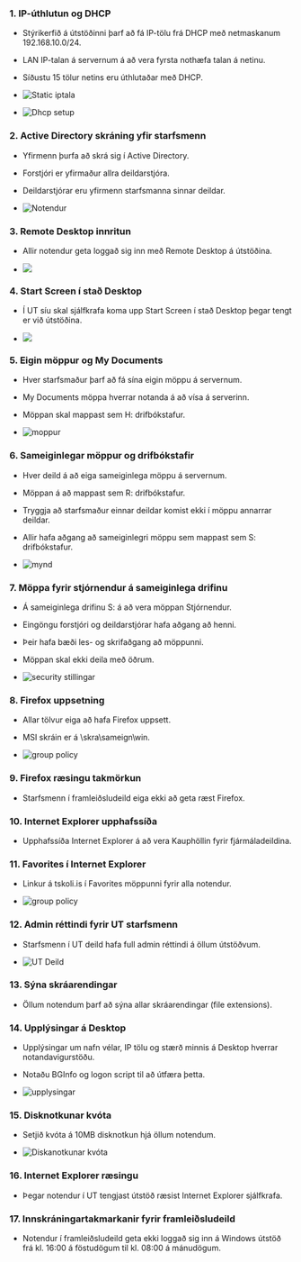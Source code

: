 ### 1. IP-úthlutun og DHCP
   - Stýrikerfið á útstöðinni þarf að fá IP-tölu frá DHCP með netmaskanum 192.168.10.0/24. 
   - LAN IP-talan á servernum á að vera fyrsta nothæfa talan á netinu. 
   - Síðustu 15 tölur netins eru úthlutaðar með DHCP.

   - ![Static iptala](https://cdn.discordapp.com/attachments/1166754036557553676/1237425500893478922/image.png?ex=664625cd&is=6644d44d&hm=2d7399abc24325f0d64084d748262a5c305bea6c4af4a74e076c932aea9ec97c&)

   - ![Dhcp setup](https://media.discordapp.net/attachments/1166754036557553676/1240392674733850686/image.png?ex=66466533&is=664513b3&hm=d59ee4cef0e10b23d22bdfc4d7fe3e443679b53003eb39f4e686fba5ed93b81e&=&format=webp&quality=lossless&width=987&height=203)


### 2. Active Directory skráning yfir starfsmenn
   - Yfirmenn þurfa að skrá sig í Active Directory.
   - Forstjóri er yfirmaður allra deildarstjóra.
   - Deildarstjórar eru yfirmenn starfsmanna sinnar deildar.

   - ![Notendur](https://media.discordapp.net/attachments/770413099111022625/1240394723668004924/Screenshot_2024-05-02_103717.png?ex=6646671b&is=6645159b&hm=902f312436ff52b6adb3ef1c2099721ef3808874d81751160fd1a1f96de348af&=&format=webp&quality=lossless&width=785&height=592)

### 3. Remote Desktop innritun
   - Allir notendur geta loggað sig inn með Remote Desktop á útstöðina.

   - ![](https://media.discordapp.net/attachments/770413099111022625/1240397373641850972/image.png?ex=66466993&is=66451813&hm=378147eec7bc9d186c0ecb254619eb1bf3e0592a8231a7a230324eef7e352fca&=&format=webp&quality=lossless&width=502&height=369)

### 4. Start Screen í stað Desktop
   - Í UT síu skal sjálfkrafa koma upp Start Screen í stað Desktop þegar tengt er við útstöðina.

   - ![](https://media.discordapp.net/attachments/770413099111022625/1240396147156320267/image.png?ex=6646686e&is=664516ee&hm=fb9a515be0943e7b669bff972f02fd156ffd5807faff217b207e49322cc81c04&=&format=webp&quality=lossless&width=718&height=581)

### 5. Eigin möppur og My Documents
   - Hver starfsmaður þarf að fá sína eigin möppu á servernum.
   - My Documents möppa hverrar notanda á að vísa á serverinn.
   - Möppan skal mappast sem H: drifbókstafur.

   - ![moppur](https://media.discordapp.net/attachments/770413099111022625/1240399599114522644/image.png?ex=66466ba5&is=66451a25&hm=3305efce2aa0496c25b6843ff956409b80597e20273ef7f45113fa5a490e6dd8&=&format=webp&quality=lossless&width=716&height=511)

### 6. Sameiginlegar möppur og drifbókstafir
   - Hver deild á að eiga sameiginlega möppu á servernum.
   - Möppan á að mappast sem R: drifbókstafur.
   - Tryggja að starfsmaður einnar deildar komist ekki í möppu annarrar deildar.
   - Allir hafa aðgang að sameiginlegri möppu sem mappast sem S: drifbókstafur.

   - ![mynd](https://media.discordapp.net/attachments/770413099111022625/1240405344316952677/image.png?ex=664670ff&is=66451f7f&hm=2de5d1261309136748438453300c78823fedd4d06effee5385a7dbba6d123fb4&=&format=webp&quality=lossless&width=717&height=579)

### 7. Möppa fyrir stjórnendur á sameiginlega drifinu
   - Á sameiginlega drifinu S: á að vera möppan Stjórnendur.
   - Eingöngu forstjóri og deildarstjórar hafa aðgang að henni.
   - Þeir hafa bæði les- og skrifaðgang að möppunni.
   - Möppan skal ekki deila með öðrum.

   - ![security stillingar](https://media.discordapp.net/attachments/770413099111022625/1240406699198644224/image.png?ex=66467242&is=664520c2&hm=e166c45113126c5a4070b79caa6a6d72d9008b09d5d8f9e601884e13e75c03c6&=&format=webp&quality=lossless&width=603&height=479)

### 8. Firefox uppsetning
   - Allar tölvur eiga að hafa Firefox uppsett.
   - MSI skráin er á \\skra\sameign\win.

   - ![group policy](https://media.discordapp.net/attachments/770413099111022625/1240408393718562916/image.png?ex=664673d6&is=66452256&hm=fdace03081b66372a28843b82b5e9e4189dccf0d29dbd24c5ceb3cb65cdb1597&=&format=webp&quality=lossless&width=717&height=581)

### 9. Firefox ræsingu takmörkun
   - Starfsmenn í framleiðsludeild eiga ekki að geta ræst Firefox.

### 10. Internet Explorer upphafssíða
   - Upphafssíða Internet Explorer á að vera Kauphöllin fyrir fjármáladeildina.

### 11. Favorites í Internet Explorer
   - Linkur á tskoli.is í Favorites möppunni fyrir alla notendur.

   - ![group policy](https://media.discordapp.net/attachments/770413099111022625/1240413288060420096/image.png?ex=66467865&is=664526e5&hm=4088dc3a274462f303cbe1e5317b6cefb8d52d0bdc09368f81a91ef539bb4bea&=&format=webp&quality=lossless&width=716&height=581)

### 12. Admin réttindi fyrir UT starfsmenn
   - Starfsmenn í UT deild hafa full admin réttindi á öllum útstöðvum.

   - ![UT Deild](https://media.discordapp.net/attachments/770413099111022625/1240412179363008574/image.png?ex=6646775d&is=664525dd&hm=c1ec9bc4b6a00dc2b9e49753ca056222af0a2b42d248fe688086836af847bdd0&=&format=webp&quality=lossless&width=325&height=262)

### 13. Sýna skráarendingar
   - Öllum notendum þarf að sýna allar skráarendingar (file extensions).

### 14. Upplýsingar á Desktop
   - Upplýsingar um nafn vélar, IP tölu og stærð minnis á Desktop hverrar notandavigurstöðu.
   - Notaðu BGInfo og logon script til að útfæra þetta.

   - ![upplysingar](https://media.discordapp.net/attachments/770413099111022625/1240410579915771954/image.png?ex=664675df&is=6645245f&hm=3f8ce5937f0e358bd2d34bb618b1f5bebc16a45eaee5135c52aed38f28591a02&=&format=webp&quality=lossless&width=341&height=262)

### 15. Disknotkunar kvóta
   - Setjið kvóta á 10MB disknotkun hjá öllum notendum.

   - ![Diskanotkunar kvóta](https://media.discordapp.net/attachments/770413099111022625/1240408892912177182/image.png?ex=6646744d&is=664522cd&hm=6603cd78ffc6e3cd09eb53b0c6d3393227cdaa3ba9c2e18d3a47375eb1824f0b&=&format=webp&quality=lossless&width=714&height=578)

### 16. Internet Explorer ræsingu
   - Þegar notendur í UT tengjast útstöð ræsist Internet Explorer sjálfkrafa.

### 17. Innskráningartakmarkanir fyrir framleiðsludeild
   - Notendur í framleiðsludeild geta ekki loggað sig inn á Windows útstöð frá kl. 16:00 á föstudögum til kl. 08:00 á mánudögum.
